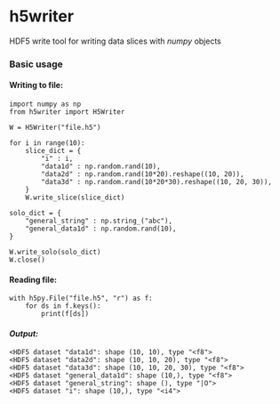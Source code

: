 # h5writer
HDF5 write tool for writing data slices with *numpy* objects

### Basic usage

#### Writing to file:
```
import numpy as np
from h5writer import H5Writer

W = H5Writer("file.h5")

for i in range(10):
    slice_dict = {
        "i" : i,
        "data1d" : np.random.rand(10),
        "data2d" : np.random.rand(10*20).reshape((10, 20)),
        "data3d" : np.random.rand(10*20*30).reshape((10, 20, 30)),
    }
    W.write_slice(slice_dict)

solo_dict = {
    "general_string" : np.string_("abc"),
    "general_data1d" : np.random.rand(10),
}

W.write_solo(solo_dict)
W.close()
```
#### Reading file:
```
with h5py.File("file.h5", "r") as f:
    for ds in f.keys():
        print(f[ds])
```
#### *Output:*
```
<HDF5 dataset "data1d": shape (10, 10), type "<f8">
<HDF5 dataset "data2d": shape (10, 10, 20), type "<f8">
<HDF5 dataset "data3d": shape (10, 10, 20, 30), type "<f8">
<HDF5 dataset "general_data1d": shape (10,), type "<f8">
<HDF5 dataset "general_string": shape (), type "|O">
<HDF5 dataset "i": shape (10,), type "<i4">
```
